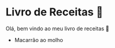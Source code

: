 # Livro de Receitas :book:

Olá, bem vindo ao meu livro de receitas :chestnut:

- Macarrão ao molho 

